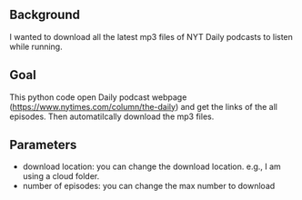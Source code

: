 ## Background
I wanted to download all the latest mp3 files of NYT Daily podcasts to listen while running. 

## Goal 
This python code open Daily podcast webpage (https://www.nytimes.com/column/the-daily) and get the links of the all episodes. Then automatilcally download the mp3 files. 

## Parameters

- download location: you can change the download location. e.g., I am using a cloud folder. 
- number of episodes: you can change the max number to download






